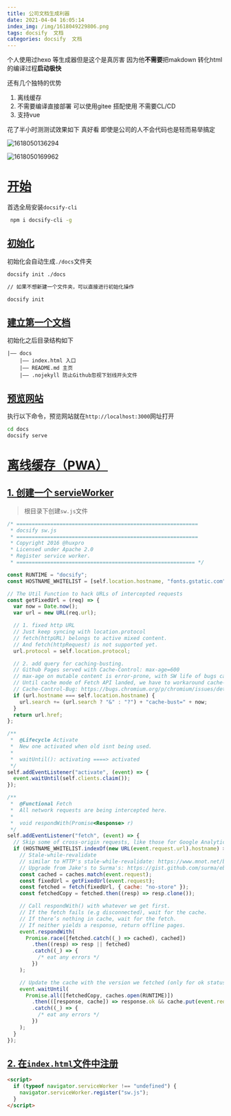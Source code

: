 ```yaml
---
title: 公司文档生成利器
date: 2021-04-04 16:05:14
index_img: /img/1618049229806.png
tags: docsify  文档
categories: docsify  文档
---
```


个人使用过hexo 等生成器但是这个是真厉害 因为他**不需要**把makdown 转化html 的编译过程**启动极快**

还有几个独特的优势



1. 离线缓存
2. 不需要编译直接部署 可以使用gitee 搭配使用 不需要CL/CD 
3. 支持vue

花了半小时测测试效果如下  真好看  即使是公司的人不会代码也是轻而易举搞定

![1618050136294](1618050136294.png)

![1618050169962](1618050169962.png)

# [开始](https://jingping-ye.github.io/docsify-docs-zh/#/快速上手/开始?id=开始)

首选全局安装`docsify-cli`

```bash
 npm i docsify-cli -g
```

## [初始化](https://jingping-ye.github.io/docsify-docs-zh/#/快速上手/开始?id=初始化)

初始化会自动生成`./docs`文件夹

```bash
docsify init ./docs

// 如果不想新建一个文件夹，可以直接进行初始化操作

docsify init
```

## [建立第一个文档](https://jingping-ye.github.io/docsify-docs-zh/#/快速上手/开始?id=建立第一个文档)

初始化之后目录结构如下

```text
|—— docs
    |—— index.html 入口
    |—— README.md 主页
    |—— .nojekyll 防止Github忽视下划线开头文件
```

## [预览网站](https://jingping-ye.github.io/docsify-docs-zh/#/快速上手/开始?id=预览网站)

执行以下命令，预览网站就在`http://localhost:3000`网址打开

```bash
cd docs
docsify serve
```

# [离线缓存（PWA）](https://jingping-ye.github.io/docsify-docs-zh/#/指南/离线缓存?id=离线缓存（pwa）)

## [1. 创建一个 servieWorker](https://jingping-ye.github.io/docsify-docs-zh/#/指南/离线缓存?id=_1-创建一个-servieworker)

> 根目录下创建`sw.js`文件

```js
/* ===========================================================
 * docsify sw.js
 * ===========================================================
 * Copyright 2016 @huxpro
 * Licensed under Apache 2.0
 * Register service worker.
 * ========================================================== */

const RUNTIME = "docsify";
const HOSTNAME_WHITELIST = [self.location.hostname, "fonts.gstatic.com", "fonts.googleapis.com", "cdn.jsdelivr.net"];

// The Util Function to hack URLs of intercepted requests
const getFixedUrl = (req) => {
  var now = Date.now();
  var url = new URL(req.url);

  // 1. fixed http URL
  // Just keep syncing with location.protocol
  // fetch(httpURL) belongs to active mixed content.
  // And fetch(httpRequest) is not supported yet.
  url.protocol = self.location.protocol;

  // 2. add query for caching-busting.
  // Github Pages served with Cache-Control: max-age=600
  // max-age on mutable content is error-prone, with SW life of bugs can even extend.
  // Until cache mode of Fetch API landed, we have to workaround cache-busting with query string.
  // Cache-Control-Bug: https://bugs.chromium.org/p/chromium/issues/detail?id=453190
  if (url.hostname === self.location.hostname) {
    url.search += (url.search ? "&" : "?") + "cache-bust=" + now;
  }
  return url.href;
};

/**
 *  @Lifecycle Activate
 *  New one activated when old isnt being used.
 *
 *  waitUntil(): activating ====> activated
 */
self.addEventListener("activate", (event) => {
  event.waitUntil(self.clients.claim());
});

/**
 *  @Functional Fetch
 *  All network requests are being intercepted here.
 *
 *  void respondWith(Promise<Response> r)
 */
self.addEventListener("fetch", (event) => {
  // Skip some of cross-origin requests, like those for Google Analytics.
  if (HOSTNAME_WHITELIST.indexOf(new URL(event.request.url).hostname) > -1) {
    // Stale-while-revalidate
    // similar to HTTP's stale-while-revalidate: https://www.mnot.net/blog/2007/12/12/stale
    // Upgrade from Jake's to Surma's: https://gist.github.com/surma/eb441223daaedf880801ad80006389f1
    const cached = caches.match(event.request);
    const fixedUrl = getFixedUrl(event.request);
    const fetched = fetch(fixedUrl, { cache: "no-store" });
    const fetchedCopy = fetched.then((resp) => resp.clone());

    // Call respondWith() with whatever we get first.
    // If the fetch fails (e.g disconnected), wait for the cache.
    // If there’s nothing in cache, wait for the fetch.
    // If neither yields a response, return offline pages.
    event.respondWith(
      Promise.race([fetched.catch((_) => cached), cached])
        .then((resp) => resp || fetched)
        .catch((_) => {
          /* eat any errors */
        })
    );

    // Update the cache with the version we fetched (only for ok status)
    event.waitUntil(
      Promise.all([fetchedCopy, caches.open(RUNTIME)])
        .then(([response, cache]) => response.ok && cache.put(event.request, response))
        .catch((_) => {
          /* eat any errors */
        })
    );
  }
});
```

## [2. 在`index.html`文件中注册](https://jingping-ye.github.io/docsify-docs-zh/#/指南/离线缓存?id=_2-在indexhtml文件中注册)

```html
<script>
  if (typeof navigator.serviceWorker !== "undefined") {
    navigator.serviceWorker.register("sw.js");
  }
</script>
```

